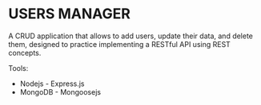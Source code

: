 # USERS MANAGER

A CRUD application that allows to add users, update their data, and delete them, designed to practice implementing a RESTful API using REST concepts.

Tools:

- Nodejs - Express.js
- MongoDB - Mongoosejs
